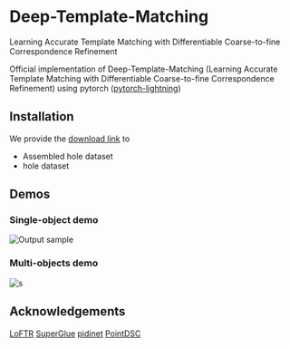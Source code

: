 # Deep-Template-Matching
Learning Accurate Template Matching with Differentiable Coarse-to-fine Correspondence Refinement

Official implementation of Deep-Template-Matching (Learning Accurate Template Matching with Differentiable Coarse-to-fine Correspondence Refinement) using pytorch ([pytorch-lightning](https://github.com/Lightning-AI/lightning))



## Installation
We provide the [download link](https://drive.google.com/drive/folders/1Mu9QdnM5WsLccFp0Ygf7ES7mLV-64wRL?usp=sharing) to
- Assembled hole dataset
- hole dataset

## Demos


### Single-object demo

![Output sample](https://github.com/zhirui-gao/Deep-Template-Matching/blob/demos/single_object.gif)

### Multi-objects demo
![s](https://github.com/zhirui-gao/Deep-Template-Matching/blob/demos/multi_object.gif)


## Acknowledgements
[LoFTR](https://github.com/zju3dv/LoFTR)
[SuperGlue](https://github.com/magicleap/SuperGluePretrainedNetwork)
[pidinet](https://github.com/zhuoinoulu/pidinet)
[PointDSC](https://github.com/XuyangBai/PointDSC)